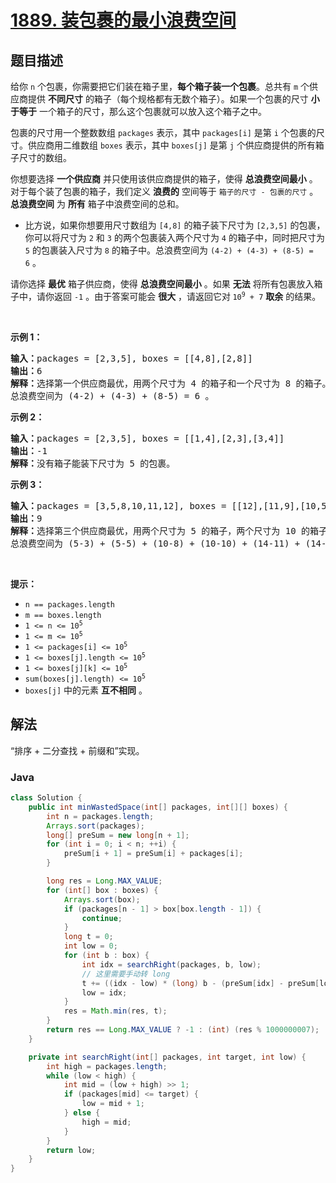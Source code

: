 # [1889. 装包裹的最小浪费空间](https://leetcode.cn/problems/minimum-space-wasted-from-packaging)

## 题目描述

<p>给你 <code>n</code> 个包裹，你需要把它们装在箱子里，<strong>每个箱子装一个包裹</strong>。总共有 <code>m</code> 个供应商提供 <strong>不同尺寸</strong> 的箱子（每个规格都有无数个箱子）。如果一个包裹的尺寸 <strong>小于等于</strong> 一个箱子的尺寸，那么这个包裹就可以放入这个箱子之中。</p>

<p>包裹的尺寸用一个整数数组 <code>packages</code> 表示，其中 <code>packages[i]</code> 是第 <code>i</code> 个包裹的尺寸。供应商用二维数组 <code>boxes</code> 表示，其中 <code>boxes[j]</code> 是第 <code>j</code> 个供应商提供的所有箱子尺寸的数组。</p>

<p>你想要选择 <strong>一个供应商</strong> 并只使用该供应商提供的箱子，使得 <strong>总浪费空间最小</strong> 。对于每个装了包裹的箱子，我们定义 <strong>浪费的</strong> 空间等于 <code>箱子的尺寸 - 包裹的尺寸</code> 。<strong>总浪费空间</strong> 为 <strong>所有</strong> 箱子中浪费空间的总和。</p>

<ul>
	<li>比方说，如果你想要用尺寸数组为 <code>[4,8]</code> 的箱子装下尺寸为 <code>[2,3,5]</code> 的包裹，你可以将尺寸为 <code>2</code> 和 <code>3</code> 的两个包裹装入两个尺寸为 <code>4</code> 的箱子中，同时把尺寸为 <code>5</code> 的包裹装入尺寸为 <code>8</code> 的箱子中。总浪费空间为 <code>(4-2) + (4-3) + (8-5) = 6</code> 。</li>
</ul>

<p>请你选择 <strong>最优</strong> 箱子供应商，使得 <strong>总浪费空间最小</strong> 。如果 <strong>无法</strong> 将所有包裹放入箱子中，请你返回 <code>-1</code> 。由于答案可能会 <strong>很大</strong> ，请返回它对<strong> </strong><code>10<sup>9</sup> + 7</code> <b>取余</b> 的结果。</p>

<p> </p>

<p><strong>示例 1：</strong></p>

<pre>
<b>输入：</b>packages = [2,3,5], boxes = [[4,8],[2,8]]
<b>输出：</b>6
<b>解释：</b>选择第一个供应商最优，用两个尺寸为 4 的箱子和一个尺寸为 8 的箱子。
总浪费空间为 (4-2) + (4-3) + (8-5) = 6 。
</pre>

<p><strong>示例 2：</strong></p>

<pre>
<b>输入：</b>packages = [2,3,5], boxes = [[1,4],[2,3],[3,4]]
<b>输出：</b>-1
<b>解释：</b>没有箱子能装下尺寸为 5 的包裹。
</pre>

<p><strong>示例 3：</strong></p>

<pre>
<b>输入：</b>packages = [3,5,8,10,11,12], boxes = [[12],[11,9],[10,5,14]]
<b>输出：</b>9
<b>解释：</b>选择第三个供应商最优，用两个尺寸为 5 的箱子，两个尺寸为 10 的箱子和两个尺寸为 14 的箱子。
总浪费空间为 (5-3) + (5-5) + (10-8) + (10-10) + (14-11) + (14-12) = 9 。
</pre>

<p> </p>

<p><strong>提示：</strong></p>

<ul>
	<li><code>n == packages.length</code></li>
	<li><code>m == boxes.length</code></li>
	<li><code>1 <= n <= 10<sup>5</sup></code></li>
	<li><code>1 <= m <= 10<sup>5</sup></code></li>
	<li><code>1 <= packages[i] <= 10<sup>5</sup></code></li>
	<li><code>1 <= boxes[j].length <= 10<sup>5</sup></code></li>
	<li><code>1 <= boxes[j][k] <= 10<sup>5</sup></code></li>
	<li><code>sum(boxes[j].length) <= 10<sup>5</sup></code></li>
	<li><code>boxes[j]</code> 中的元素 <strong>互不相同</strong> 。</li>
</ul>

## 解法

“排序 + 二分查找 + 前缀和”实现。

### **Java**

```java
class Solution {
    public int minWastedSpace(int[] packages, int[][] boxes) {
        int n = packages.length;
        Arrays.sort(packages);
        long[] preSum = new long[n + 1];
        for (int i = 0; i < n; ++i) {
            preSum[i + 1] = preSum[i] + packages[i];
        }

        long res = Long.MAX_VALUE;
        for (int[] box : boxes) {
            Arrays.sort(box);
            if (packages[n - 1] > box[box.length - 1]) {
                continue;
            }
            long t = 0;
            int low = 0;
            for (int b : box) {
                int idx = searchRight(packages, b, low);
                // 这里需要手动转 long
                t += ((idx - low) * (long) b - (preSum[idx] - preSum[low]));
                low = idx;
            }
            res = Math.min(res, t);
        }
        return res == Long.MAX_VALUE ? -1 : (int) (res % 1000000007);
    }

    private int searchRight(int[] packages, int target, int low) {
        int high = packages.length;
        while (low < high) {
            int mid = (low + high) >> 1;
            if (packages[mid] <= target) {
                low = mid + 1;
            } else {
                high = mid;
            }
        }
        return low;
    }
}
```
